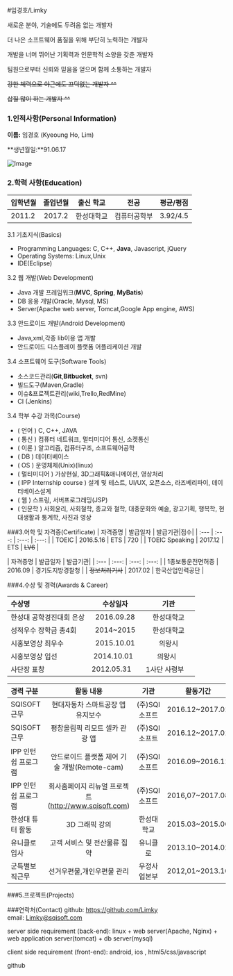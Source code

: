 #임경호/Limky

새로운 분야, 기술에도 두려움 없는 개발자

더 나은 소프트웨어 품질을 위해 부단히 노력하는 개발자  

개발을 너머 뛰어난 기획력과 인문학적 소양을 갖춘 개발자   

팀원으로부터 신뢰와 믿음을 얻으며 함께 소통하는 개발자  

~~강한 체력으로 야근에도 끄덕없는 개발자 ^^~~

~~삽질 많이 하는 개발자 ^^~~

### 1.인적사항(Personal Information)  

  **이름:** 임경호 (Kyeoung Ho, Lim)
  
  **생년월일:**91.06.17  

  ![Image](https://scontent-icn1-1.xx.fbcdn.net/v/t1.0-9/13133331_159272791137480_2076198251917202711_n.jpg?oh=c5f4f142980ebec3ef856afa9a919afe&oe=5946CDBF)
  
### 2.학력 사항(Education)  

| 입학년월 | 졸업년월 | 출신 학교 |전공 | 평균/평점 | 
| :---         |     :---:      |        :---:   |    :---:      | :---:       |  
| 2011.2 | 2017.2 | 한성대학교   |컴퓨터공학부 | 3.92/4.5 |

<!--### 3. 보유기술(Technical Skills)-->

3.1  기초지식(Basics)
* Programming Languages: C, C++, __Java__, Javascript, jQuery
* Operating Systems: Linux,Unix
* IDE(Eclipse)

3.2 웹 개발(Web Development)
* Java 개발 프레임워크(__MVC__, __Spring__, __MyBatis__)
* DB 응용 개발(Oracle, Mysql, MS)
* Server(Apache web server, Tomcat,Google App engine, AWS)

3.3 안드로이드 개발(Android Development)
* Java,xml,각종 lib이용 앱 개발
* 안드로이드 디스플레이 플랫폼 어플리케이션 개발

3.4 소프트웨어 도구(Software Tools)
* 소스코드관리(__Git__,__Bitbucket__, svn)
* 빌드도구(Maven,Gradle)
* 이슈&프로젝트관리(wiki,Trello,RedMine)
* CI (Jenkins)

3.4 학부 수강 과목(Course)
* ( 언어 ) C, C++, JAVA
* ( 통신 ) 컴퓨터 네트워크, 멀티미디어 통신, 소켓통신 
* ( 이론 ) 알고리즘, 컴퓨터구조, 소프트웨어공학 
* ( DB ) 데이터베이스
* ( OS ) 운영체제(Unix)(linux)
* ( 멀티미디어 ) 가상현실, 3D그래픽&애니메이션, 영상처리
* ( IPP Internship course ) 설계 및 테스트, UI/UX, 오픈소스, 라즈베리파이, 데이터베이스설계
* ( 웹 ) 스프링, 서버프로그래밍(JSP)
* ( 인문학 ) 사회윤리, 사회철학, 종교와 철학, 대중문화와 예술, 광고기획, 행복학, 현대생활과 통계학, 사진과 영상  


###3.어학 및 자격증(Certificate)
| 자격증명 | 발급일자  | 발급기관|점수| 
| :---         |     :---:      |     :---:   |   :---:   | 
| TOEIC | 2016.5.16 | ETS   | 720  |
|  TOEIC Speaking | 2017.12 | ETS   | ~~LV6~~  |
 
| 자격증명 | 발급일자  | 발급기관|
| :---         |     :---:      |     :---:   |   :---:   | 
| 1종보통운전면허증 | 2016.09 | 경기도지방경찰청 | 
| ~~정보처리기사~~ | 2017.02 | 한국산업인력공단 | 

###4.수상 및 경력(Awards & Career)

| 수상명 | 수상일자 | 기관 |
| :---         |     :---:      |         :---:    |
| 한성대 공학경진대회 은상  | 2016.09.28      | 한성대학교   |
| 성적우수 장학금 총4회  | 2014~2015    | 한성대학교   |
| 시홍보영상 최우수     | 2015.10.01      | 의왕시      |
| 시홍보영상 입선  | 2014.10.01    | 의왕시   |
| 사단장 표창     | 2012.05.31     | 1사단 사령부     |

| 경력 구분 | 활동 내용 | 기관 |활동기간 |
| :---         |     :---:      |        :---:   |    :---:      |
| SQISOFT 근무 | 현대자동차 스마트공장 앱 유지보수| (주)SQI소프트|2016.12~2017.01|
| SQISOFT 근무 | 평창올림픽 리모트 셀카 관광 앱 | (주)SQI소프트 |2016.12~2017.01  |
| IPP 인턴쉽 프로그램 | 안드로이드 플랫폼 제어 기술 개발(Remote-cam) | (주)SQI소프트 |2016.09~2016.11  |
| IPP 인턴쉽 프로그램 | 회사홈페이지 리뉴얼 프로젝트(http://www.sqisoft.com)  | (주)SQI소프트   |2016,07~2017.08  |
| 한성대 튜터 활동 | 3D 그래픽 강의  | 한성대학교     |2015.03~2015.06  |
| 유니클로 입사 | 고객 서비스 및 전산물류 집약    | 유니클로     |2013.10~2014.02  |
| 군특별보직근무| 선거우편물,개인우편물 관리 | 우정사업본부   |2012,01~2013.10  |

###5.프로젝트(Projects)


###연락처(Contact)
github: https://github.com/Limky  
email: Limky@sqisoft.com


server side requirement (back-end):
linux + web server(Apache, Nginx) + web application server(tomcat) + db server(mysql)

client side requirement (front-end):
android, ios , html5/css/javascript 

github



